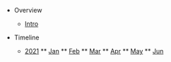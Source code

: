 * Overview
  * [Intro](README.md)

* Timeline
  * [2021](2021.md)
  ** [Jan](jan-2021.md)
  ** [Feb](feb-2021.md)
  ** [Mar](mar-2021.md)
  ** [Apr](timeline/2021/apr-2021.md)
  ** [May](timeline/2021/may-2021.md)
  ** [Jun](timeline/2021/jun-2021.md)
